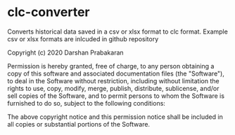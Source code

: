 # clc-converter
Converts historical data saved in a csv or xlsx format to clc format.
Example csv or xlsx formats are inlcuded in github repository

Copyright (c) 2020 Darshan Prabakaran

Permission is hereby granted, free of charge, to any person obtaining a copy
of this software and associated documentation files (the "Software"), to deal
in the Software without restriction, including without limitation the rights
to use, copy, modify, merge, publish, distribute, sublicense, and/or sell
copies of the Software, and to permit persons to whom the Software is
furnished to do so, subject to the following conditions:

The above copyright notice and this permission notice shall be included in
all copies or substantial portions of the Software.
